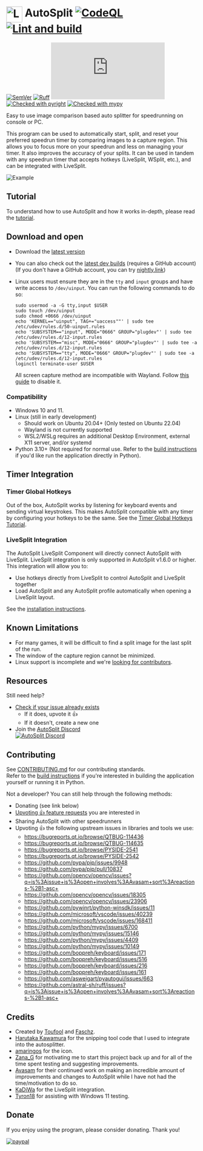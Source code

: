 <!-- markdownlint-disable-next-line MD033 -->
# <img src="res/icon.ico" alt="LiveSplit" height="42" width="42" align="top"/> AutoSplit [![CodeQL](/../../actions/workflows/codeql-analysis.yml/badge.svg)](/../../actions/workflows/codeql-analysis.yml) [![Lint and build](/../../actions/workflows/lint-and-build.yml/badge.svg)](/../../actions/workflows/lint-and-build.yml)

[![SemVer](https://badgen.net/badge/_/SemVer%20compliant/grey?label)](https://semver.org/)
[![Ruff](https://img.shields.io/endpoint?url=https://raw.githubusercontent.com/astral-sh/ruff/main/assets/badge/v2.json)](https://github.com/astral-sh/ruff)
[![Ruff format](https://raw.githubusercontent.com/astral-sh/ruff/main/assets/badge/format.json)](https://docs.astral.sh/ruff/settings/#format)
[![Checked with pyright](https://microsoft.github.io/pyright/img/pyright_badge.svg)](https://microsoft.github.io/pyright/)
[![Checked with mypy](https://www.mypy-lang.org/static/mypy_badge.svg)](https://mypy-lang.org/)

Easy to use image comparison based auto splitter for speedrunning on console or PC.

This program can be used to automatically start, split, and reset your preferred speedrun timer by comparing images to a capture region. This allows you to focus more on your speedrun and less on managing your timer. It also improves the accuracy of your splits. It can be used in tandem with any speedrun timer that accepts hotkeys (LiveSplit, WSplit, etc.), and can be integrated with LiveSplit.

![Example](/docs/2.0.0_gif.gif)

## Tutorial

To understand how to use AutoSplit and how it works in-depth, please read the [tutorial](/docs/tutorial.md).

## Download and open

- Download the [latest version](/../../releases/latest)
- You can also check out the [latest dev builds](/../../actions/workflows/lint-and-build.yml?query=event%3Apush+is%3Asuccess) (requires a GitHub account)  
  (If you don't have a GitHub account, you can try [nightly.link](https://nightly.link/Toufool/AutoSplit/workflows/lint-and-build/dev))
- Linux users must ensure they are in the `tty` and `input` groups and have write access to `/dev/uinput`. You can run the following commands to do so:

  <!-- https://github.com/boppreh/keyboard/issues/312#issuecomment-1189734564 -->
  <!-- Keep in sync with scripts/install.ps1 and src/error_messages.py -->
  ```shell
  sudo usermod -a -G tty,input $USER
  sudo touch /dev/uinput
  sudo chmod +0666 /dev/uinput
  echo 'KERNEL=="uinput", TAG+="uaccess""' | sudo tee /etc/udev/rules.d/50-uinput.rules
  echo 'SUBSYSTEM=="input", MODE="0666" GROUP="plugdev"' | sudo tee /etc/udev/rules.d/12-input.rules
  echo 'SUBSYSTEM=="misc", MODE="0666" GROUP="plugdev"' | sudo tee -a /etc/udev/rules.d/12-input.rules
  echo 'SUBSYSTEM=="tty", MODE="0666" GROUP="plugdev"' | sudo tee -a /etc/udev/rules.d/12-input.rules
  loginctl terminate-user $USER
  ```

  <!-- Keep in sync with src/error_messages.py -->
  All screen capture method are incompatible with Wayland. Follow [this guide](https://linuxconfig.org/how-to-enable-disable-wayland-on-ubuntu-22-04-desktop) to disable it.

### Compatibility

- Windows 10 and 11.
- Linux (still in early development)
  - Should work on Ubuntu 20.04+ (Only tested on Ubuntu 22.04)
  - Wayland is not currently supported
  - WSL2/WSLg requires an additional Desktop Environment, external X11 server, and/or systemd
- Python 3.10+ (Not required for normal use. Refer to the [build instructions](/docs/build%20instructions.md) if you'd like run the application directly in Python).

## Timer Integration

### Timer Global Hotkeys

Out of the box, AutoSplit works by listening for keyboard events and sending virtual keystrokes. This makes AutoSplit compatible with any timer by configuring your hotkeys to be the same. See the [Timer Global Hotkeys Tutorial](/docs/tutorial.md#timer-global-hotkeys).

### LiveSplit Integration

The AutoSplit LiveSplit Component will directly connect AutoSplit with LiveSplit. LiveSplit integration is only supported in AutoSplit v1.6.0 or higher. This integration will allow you to:

- Use hotkeys directly from LiveSplit to control AutoSplit and LiveSplit together
- Load AutoSplit and any AutoSplit profile automatically when opening a LiveSplit layout.

See the [installation instructions](https://github.com/Toufool/LiveSplit.AutoSplitIntegration#installation).

## Known Limitations

- For many games, it will be difficult to find a split image for the last split of the run.
- The window of the capture region cannot be minimized.
- Linux support is incomplete and we're [looking for contributors](../../issues?q=is%3Aissue+is%3Aopen+label%3A"help+wanted"+label%3ALinux+).

## Resources

Still need help?
<!-- open issues sorted by reactions -->
- [Check if your issue already exists](../../issues?q=is%3Aissue+is%3Aopen+sort%3Areactions-%2B1-desc)
  - If it does, upvote it 👍
  - If it doesn't, create a new one
- Join the [AutoSplit Discord  
![AutoSplit Discord](https://badgen.net/discord/members/Qcbxv9y)](https://discord.gg/Qcbxv9y)

## Contributing

See [CONTRIBUTING.md](/docs/CONTRIBUTING.md) for our contributing standards.  
Refer to the [build instructions](/docs/build%20instructions.md) if you're interested in building the application yourself or running it in Python.  

Not a developer? You can still help through the following methods:

- Donating (see link below)
- [Upvoting 👍 feature requests](../../issues?q=is%3Aissue+is%3Aopen+sort%3Areactions-%2B1-desc+label%3Aenhancement) you are interested in <!-- open enhancements sorted by reactions -->
- Sharing AutoSplit with other speedrunners
- Upvoting 👍 the following upstream issues in libraries and tools we use:
  - <https://bugreports.qt.io/browse/QTBUG-114436>
  - <https://bugreports.qt.io/browse/QTBUG-114635>
  - <https://bugreports.qt.io/browse/PYSIDE-2541>
  - <https://bugreports.qt.io/browse/PYSIDE-2542>
  - <https://github.com/pypa/pip/issues/9948>
  - <https://github.com/pypa/pip/pull/10837>
  - <https://github.com/opencv/opencv/issues?q=is%3Aissue+is%3Aopen+involves%3AAvasam+sort%3Areactions-%2B1-asc+>
  - <https://github.com/opencv/opencv/issues/18305>
  - <https://github.com/opencv/opencv/issues/23906>
  - <https://github.com/pywinrt/python-winsdk/issues/11>
  - <https://github.com/microsoft/vscode/issues/40239>
  - <https://github.com/microsoft/vscode/issues/168411>
  - <https://github.com/python/mypy/issues/6700>
  - <https://github.com/python/mypy/issues/15146>
  - <https://github.com/python/mypy/issues/4409>
  - <https://github.com/python/mypy/issues/10149>
  - <https://github.com/boppreh/keyboard/issues/171>
  - <https://github.com/boppreh/keyboard/issues/516>
  - <https://github.com/boppreh/keyboard/issues/216>
  - <https://github.com/boppreh/keyboard/issues/161>
  - <https://github.com/asweigart/pyautogui/issues/663>
  - <https://github.com/astral-sh/ruff/issues?q=is%3Aissue+is%3Aopen+involves%3AAvasam+sort%3Areactions-%2B1-asc+>

## Credits

- Created by [Toufool](https://twitter.com/Toufool) and [Faschz](https://twitter.com/faschz).
- [Harutaka Kawamura](https://github.com/harupy/) for the snipping tool code that I used to integrate into the autosplitter.
- [amaringos](https://twitter.com/amaringos) for the icon.
- [Zana_G](https://www.twitch.tv/zana_g) for motivating me to start this project back up and for all of the time spent testing and suggesting improvements.
- [Avasam](https://twitter.com/Avasam06) for their continued work on making an incredible amount of improvements and changes to AutoSplit while I have not had the time/motivation to do so.
- [KaDiWa](https://github.com/KaDiWa4) for the LiveSplit integration.
- [Tyron18](https://twitter.com/Tyron18_) for assisting with Windows 11 testing.

## Donate

If you enjoy using the program, please consider donating. Thank you!  

[![paypal](https://www.paypalobjects.com/en_US/i/btn/btn_donateCC_LG.gif)](https://www.paypal.com/cgi-bin/webscr?cmd=_donations&business=BYRHQG69YRHBA&item_name=AutoSplit+development&currency_code=USD&source=url)
